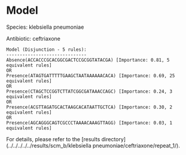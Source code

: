 
# Model

Species: klebsiella pneumoniae

Antibiotic: ceftriaxone

```
Model (Disjunction - 5 rules):
------------------------------
Absence(ACCACCCGCACGGCGACTCCGCGGTATACGA) [Importance: 0.81, 5 equivalent rules]
OR
Presence(ATAGTGATTTTTGAAGCTAATAAAAAACACA) [Importance: 0.69, 25 equivalent rules]
OR
Presence(CTAGCTCCGGTCTTATCGGCGATAAACCAGC) [Importance: 0.24, 3 equivalent rules]
OR
Presence(ACGTTAGATGCACTAAGCACATAATTGCTCA) [Importance: 0.30, 2 equivalent rules]
OR
Presence(AGCAGGGCAGTCGCCCTAAAACAAAGTTAGG) [Importance: 0.03, 1 equivalent rules]

```

For details, please refer to the [results directory](../../../../../results/scm_b/klebsiella pneumoniae/ceftriaxone/repeat_1/).

